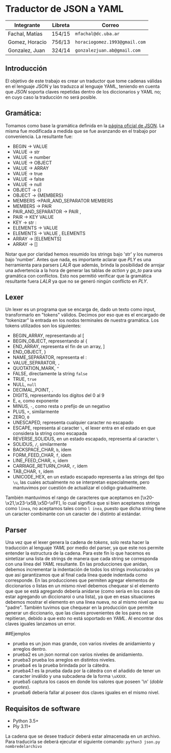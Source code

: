 # Traductor de JSON a YAML

Integrante | Libreta | Correo
--- | --- | --- |
Fachal, Matías | 154/15  | `mfachal@dc.uba.ar`  
Gomez, Horacio | 756/13 | `horaciogomez.1993@gmail.com` |
Gonzalez, Juan | 324/14 | `gonzalezjuan.ab@gmail.com`  

## Introducción

El objetivo de este trabajo es crear un traductor que tome cadenas válidas en el lenguaje _JSON_ y las traduzca al lenguaje YAML, teniendo en cuenta que _JSON_ soporta claves repetidas dentro de los diccionarios y YAML no; en cuyo caso la traducción no será posible. 

## Gramática:

Tomamos como base la gramática definida en la [página oficial de JSON](https://www.json.org).
La misma fue modificada a medida que se fue avanzando en el trabajo por conveniencia. La resultante fue:

* BEGIN -> VALUE
* VALUE -> str
* VALUE -> number
* VALUE -> OBJECT
* VALUE -> ARRAY
* VALUE -> true
* VALUE -> false
* VALUE -> null
* OBJECT -> {}
* OBJECT -> {MEMBERS}
* MEMBERS ->PAIR_AND_SEPARATOR MEMBERS
* MEMBERS -> PAIR
* PAIR_AND_SEPARATOR -> PAIR ,
* PAIR -> KEY VALUE
* KEY -> str :
* ELEMENTS -> VALUE
* ELEMENTS -> VALUE , ELEMENTS
* ARRAY -> [ELEMENTS]
* ARRAY -> []

Notar que por claridad hemos resumido los strings bajo 'str' y los numeros bajo 'number'.
Antes que nada, es importante aclarar que _PLY_ es una herramienta para parsers _LALR_ que además, brinda la posibilidad de arrojar una advertencia a la hora de generar las tablas de _action_ y _go_to_ para una gramática con conflictos.
Esto nos permitió verificar que la gramática resultante fuera _LALR_ ya que no se generó ningún conflicto en _PLY_.

## Lexer

Un lexer es un programa que se encarga de, dado un texto como input, transformarlo en "tokens" válidos. Decimos por eso que es el encargado de "tokenizar" la entrada en los nodos terminales de nuestra gramática.
Los tokens utilizados son los siguientes:

* BEGIN_ARRAY, representando al [
* BEGIN_OBJECT, representando al {
* END_ARRAY, representa el fin de un array, ]
* END_OBJECT, }
* NAME_SEPARATOR, representa el :
* VALUE_SEPARATOR, `,`
* QUOTATION_MARK, `"`
* FALSE, directamente la string `false`
* TRUE, `true`
* NULL, `null`
* DECIMAL_POINT, `.`
* DIGITS, representando los dígitos del 0 al 9
* E, `e`, como exponente
* MINUS, `-`, como resta o prefijo de un negativo
* PLUS, `+`, similarmente
* ZERO, `0`
* UNESCAPED, representa cualquier caracter no escapado
* ESCAPE, representa al caracter `\`, el lexer entra en el estado en que considera la string como escapada
* REVERSE_SOLIDUS, en un estado escapado, representa al caracter `\`
* SOLIDUS, `/`, similarmente
* BACKSPACE_CHAR, `b`, ídem
* FORM_FEED_CHAR, `f`, ídem
* LINE_FEED_CHAR, `n`, ídem
* CARRIAGE_RETURN_CHAR, `r`, ídem
* TAB_CHAR, `t`, ídem
* UNICODE_HEX, en un estado escapado representa a las strings del tipo `\u`, las cuales actualmente no se interpretan especialmente, pero mantuvimos por cuestión de actualizar el código gradualmente.

También mantuvimos el rango de caracteres que aceptamos en [\x20-\x21,\x23-\x5B,\x5D-\xFF], lo cual significa que si bien aceptamos strings como `línea`, no aceptamos tales como `l ́ınea`, puesto que dicha string tiene un caracter combinante con un caracter de i distinto al estándar.

## Parser

Una vez que el lexer genera la cadena de _tokens_, solo resta hacer la traducción al lenguaje _YAML_ por medio del parser, ya que este nos permite entender la estructura de la cadena. 
Para este fin lo que hacemos es sintetizar una lista de strings de manera que cada string se corresponda con una línea del _YAML_ resultante. En las producciones que anidan, debemos incrementar la indentación de todos los strings involucrados ya que así garantizamos que al final cada línea quede indentada como corresponde.
En las producciones que permiten agregar elementos de diccionarios o listas en un mismo nivel debemos chequear si el elemento que que se está agregando debería anidarse (como sería en los casos de estar agregando un diccionaroi o una lista), ya que en esas situaciones debemos mostrar el elemento en una línea nueva, no al mismo nivel que su "padre". 
También tuvimos que chequear en la producción que permite generar un diccionario, que las claves provenientes de los pares no se repitieran, debido a que esto no está soportado en _YAML_. Al encontrar dos claves iguales lanzamos un error.

##Ejemplos

* prueba es un json mas grande, con varios niveles de anidamiento y arreglos dentro.
* prueba2 es un json normal con varios niveles de anidamiento.
* prueba3 prueba los arreglos en distintos niveles.
* prueba4 es la prueba brindada por la cátedra.
* prueba4.1 es la prueba dada por la cátedra con el añadido de tener un caracter inválido y una subcadena de la forma `\uXXXX`.
* prueba5 captura los casos en donde los valores que poseen '\n' (_doble quotes_). 
* prueba6 debería fallar al poseer dos claves iguales en el mismo nivel.

## Requisitos de software

- Python 3.5+
- Ply 3.11+

La cadena que se desee traducir deberá estar almacenada en un archivo. Para traducirla se deberá ejecutar el siguiente comando: `python3 json.py nombredelarchivo`


